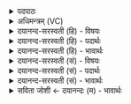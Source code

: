 <details><summary>पदपाठः</summary>

सम्। ब॒र्हिः। अ॒ङ्क्ता॒म्। ह॒विषा॑। घृ॒तेन॑। सम्। आ॒दि॒त्यैः। वसु॑भि॒रिति॒ वसु॑ऽभिः। सम्। म॒रुद्भि॒रिति॑ म॒रुत्ऽभिः॑। सम्। इन्द्रः॑। वि॒श्वदे॑वेभि॒रिति॑ वि॒श्वऽदे॑वेभिः। अ॒ङ्क्ता॒म्। दि॒व्यम्। नभः॑। ग॒च्छ॒तु॒। यत्। स्वाहा॑। २२।
</details>

<details><summary>अधिमन्त्रम् (VC)</summary>

- इन्द्रो देवता
- वामदेव ऋषिः
- विराट् त्रिष्टुप्
- धैवतः
</details>

<details><summary>दयानन्द-सरस्वती (हि) - विषयः</summary>

यज्ञ में चढ़ा हुआ पदार्थ अन्तरिक्ष में ठहर कर किसके साथ रहता है, सो अगले मन्त्र में प्रकाश किया है ॥
</details>

<details><summary>दयानन्द-सरस्वती (हि) - पदार्थः</summary>

पदार्थान्वयभाषाः -  हे मनुष्य ! तुम (यत्) जब हवन करने योग्य द्रव्य को (हविषा) होम करने योग्य (घृतेन) घी आदि सुगन्धियुक्त पदार्थ से संयुक्त करके हवन करोगे, तब वह (आदित्यैः) बारह महीनों (वसुभिः) अग्नि आदि आठों निवास के स्थान और (मरुद्भिः) प्रजा के जनों के साथ मिल के सुख को (समङ्क्ताम्) अच्छी प्रकार प्रकाश करेगा। (इन्द्रः) सूर्य्यलोक जो यज्ञ में छोड़ा हुआ (स्वाहा) उत्तम क्रिया से सुगन्ध्यादि पदार्थयुक्त हवि (संगच्छतु) पहुँचाता है, उससे (सम्) अच्छी प्रकार मिश्रित हुए (विश्वदेवेभिः) अपनी किरणों से (दिव्यम्) जो उस के प्रकाश में इकट्ठा होनेवाला (नभः) जल को (समङ्क्ताम्) अच्छी प्रकार प्रकट करता है ॥२२॥
</details>

<details><summary>दयानन्द-सरस्वती (हि) - भावार्थः</summary>

भावार्थभाषाः -  जो हवि अच्छी प्रकार शुद्ध किया हुआ यज्ञ के निमित्त अग्नि में छोड़ा जाता है, वह अन्तरिक्ष में वायु जल और सूर्य्य की किरणों के साथ मिल कर इधर-उधर फैल कर आकाश में ठहरनेवाले सब पदार्थों को दिव्य करके अच्छी प्रकार प्रजा को सुखी करता है। इससे मनुष्यों को उत्तम सामग्री और उत्तम-उत्तम साधनों से उक्त तीन प्रकार के यज्ञ का नित्य अनुष्ठान करना चाहिये ॥२२॥
</details>

<details><summary>दयानन्द-सरस्वती (सं) - विषयः</summary>

अग्नौ हुतं द्रव्यमन्तरिक्षस्थं भूत्वा केन चरतीत्युपदिश्यते ॥
</details>

<details><summary>दयानन्द-सरस्वती (सं) - पदार्थः</summary>

पदार्थान्वयभाषाः -  हे मनुष्य ! भवानिदं यद्यदा होतव्यं द्रव्यं हविषा घृतेन सह संयुक्तं कृत्वाऽऽदित्यैर्वसुभिर्मरुद्भिः सह सुखं समङ्क्ताम्। अयमिन्द्रो यज्ञे स्वाहा यत्सुगन्ध्यादि द्रव्ययुक्तं हविः समङ्क्ताम्, यत्संमिश्रितैर्विश्वदेवेभिर्दिव्यं नभः संगच्छतु सम्यक् प्रकटयति ॥२२॥
</details>

<details><summary>दयानन्द-सरस्वती (सं) - भावार्थः</summary>

भावार्थभाषाः -  यज्ञे संशोधितं यद्धविरग्नौ प्रक्षिप्यते तदन्तरिक्षे वायुजलसूर्य्यकिरणैः सह वर्त्तमानमितस्ततो गत्वाऽऽकाशस्थान् सर्वान् पदार्थान् दिव्यान् कृत्वा सततं प्रजाः सुखयति तस्मात् सर्वैर्मनुष्यैरुत्तमसामग्र्या श्रेष्ठैः साधनैस्त्रिविधो यज्ञो नित्यमनुष्ठेय इति ॥२२॥
</details>

<details><summary>सविता जोशी ← दयानन्दः (म) - भावार्थः</summary>

भावार्थभाषाः -  जी आहुती शुद्ध करून यज्ञाग्नीत टाकली जाते ती अंतरिक्षात वायू, जल व सूर्यकिरणांशी संयुक्त होते व अंतरिक्षातील इकडे तिकडे पसरलेल्या सर्व पदार्थांमध्ये दिव्यत्व निर्माण करते. त्यामुळे सर्व लोक सुखी होतात. यासाठी माणसांनी उत्तम पदार्थ व साधनांनी वरील तीन प्रकारच्या यज्ञाचे सदैव अनुष्ठान करावे.
</details>